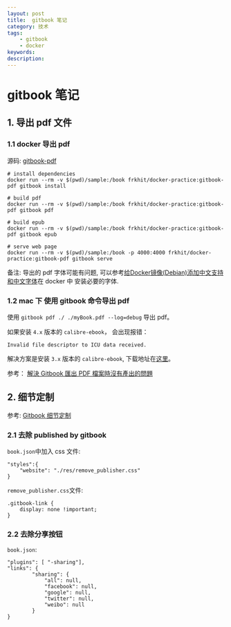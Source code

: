 ```yaml
---
layout: post
title:  gitbook 笔记
category: 技术
tags:  
    - gitbook
    - docker
keywords: 
description: 
---
```


# gitbook 笔记

## 1. 导出 pdf 文件

### 1.1 docker 导出 pdf
源码: [gitbook-pdf](https://github.com/frkhit/docker-practice/tree/master/hubs/gitbook-pdf)

``` 
# install dependencies
docker run --rm -v $(pwd)/sample:/book frkhit/docker-practice:gitbook-pdf gitbook install

# build pdf
docker run --rm -v $(pwd)/sample:/book frkhit/docker-practice:gitbook-pdf gitbook pdf

# build epub
docker run --rm -v $(pwd)/sample:/book frkhit/docker-practice:gitbook-pdf gitbook epub

# serve web page
docker run --rm -v $(pwd)/sample:/book -p 4000:4000 frkhit/docker-practice:gitbook-pdf gitbook serve

```

备注: 导出的 pdf 字体可能有问题, 可以参考[给Docker镜像(Debian)添加中文支持和中文字体](https://blog.llcat.tech/2018/12/03/add-zh-CN-locales-and-fonts-in-docker-images/)在 docker 中 安装必要的字体.


### 1.2 mac 下 使用 gitbook 命令导出 pdf

使用 `gitbook pdf ./ ./myBook.pdf --log=debug` 导出 pdf。

如果安装 `4.x` 版本的 `calibre-ebook`， 会出现报错：

`
Invalid file descriptor to ICU data received.
`

解决方案是安装 `3.x` 版本的 `calibre-ebook`, 下载地址在[这里](https://download.calibre-ebook.com/3.html)。 

参考： [解決 Gitbook 匯出 PDF 檔案時沒有產出的問題](https://blog.chunkai.me/2019/12/16/solving-the-problem-that-gitbook-exporting-pdf-without-results/)

## 2. 细节定制

参考: [Gitbook 细节定制](https://zhuanlan.zhihu.com/p/27171995)

### 2.1 去除 published by gitbook

`book.json`中加入 css 文件:

``` 
"styles":{
    "website": "./res/remove_publisher.css"
}
```

`remove_publisher.css`文件:

``` 
.gitbook-link {
    display: none !important;
}
```

### 2.2 去除分享按钮

`book.json`:

``` 
"plugins": [ "-sharing"],
"links": {
        "sharing": {
            "all": null,
            "facebook": null,
            "google": null,
            "twitter": null,
            "weibo": null
        }
}
```
